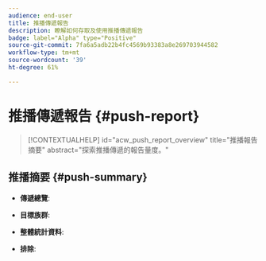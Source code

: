 ```yaml
---
audience: end-user
title: 推播傳遞報告
description: 瞭解如何存取及使用推播傳遞報告
badge: label="Alpha" type="Positive"
source-git-commit: 7fa6a5adb22b4fc4569b93383a8e269703944582
workflow-type: tm+mt
source-wordcount: '39'
ht-degree: 61%

---
```


# 推播傳遞報告 {#push-report}

>[!CONTEXTUALHELP]
>id="acw_push_report_overview"
>title="推播報告摘要"
>abstract="探索推播傳遞的報告量度。"

## 推播摘要 {#push-summary}

* **傳遞總覽**:

* **目標族群**:

* **整體統計資料**:

* **排除**:

